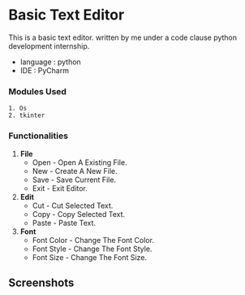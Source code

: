 
# Basic Text Editor

This is a basic text editor.
written by me under a code clause python development internship.

* language : python
* IDE : PyCharm

### Modules Used
    1. Os
    2. tkinter
    






### Functionalities
1. **File**
    - Open - Open A Existing File.
    - New - Create A New File.
    - Save - Save Current File.
    - Exit - Exit Editor.
2. **Edit**
    * Cut - Cut Selected Text.
    * Copy - Copy Selected Text.
    * Paste - Paste Text.
3. **Font**
    * Font Color - Change The Font Color.
    * Font Style - Change The Font Style.
    * Font Size - Change The Font Size.
## Screenshots




